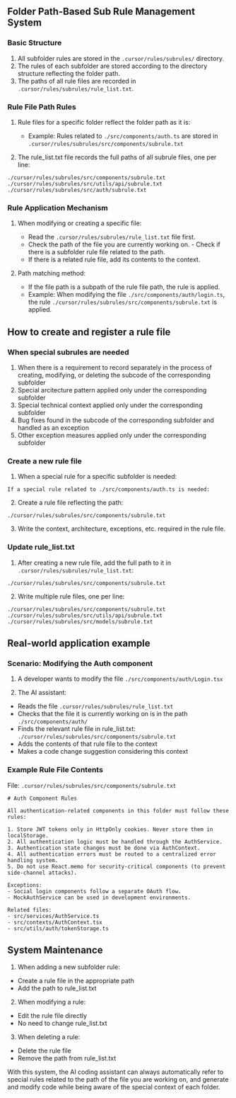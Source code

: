 ## Folder Path-Based Sub Rule Management System

### Basic Structure
1. All subfolder rules are stored in the `.cursor/rules/subrules/` directory.
2. The rules of each subfolder are stored according to the directory structure reflecting the folder path.
3. The paths of all rule files are recorded in `.cursor/rules/subrules/rule_list.txt`.

### Rule File Path Rules
1. Rule files for a specific folder reflect the folder path as it is:
   - Example: Rules related to `./src/components/auth.ts` are stored in `.cursor/rules/subrules/src/components/subrule.txt`

2. The rule_list.txt file records the full paths of all subrule files, one per line:
```
./cursor/rules/subrules/src/components/subrule.txt
./cursor/rules/subrules/src/utils/api/subrule.txt
./cursor/rules/subrules/src/auth/subrule.txt
```

### Rule Application Mechanism
1. When modifying or creating a specific file:
   - Read the `.cursor/rules/subrules/rule_list.txt` file first.
   - Check the path of the file you are currently working on. - Check if there is a subfolder rule file related to the path.
   - If there is a related rule file, add its contents to the context.

2. Path matching method:
   - If the file path is a subpath of the rule file path, the rule is applied.
   - Example: When modifying the file `./src/components/auth/login.ts`, the rule `./cursor/rules/subrules/src/components/subrule.txt` is applied.

## How to create and register a rule file

### When special subrules are needed
1. When there is a requirement to record separately in the process of creating, modifying, or deleting the subcode of the corresponding subfolder
2. Special arcitecture pattern applied only under the corresponding subfolder
3. Special technical context applied only under the corresponding subfolder
4. Bug fixes found in the subcode of the corresponding subfolder and handled as an exception
5. Other exception measures applied only under the corresponding subfolder

### Create a new rule file

1. When a special rule for a specific subfolder is needed:
```
If a special rule related to ./src/components/auth.ts is needed:
```

2. Create a rule file reflecting the path:
```
./cursor/rules/subrules/src/components/subrule.txt
```

3. Write the context, architecture, exceptions, etc. required in the rule file.

### Update rule_list.txt

1. After creating a new rule file, add the full path to it in `.cursor/rules/subrules/rule_list.txt`:
```
./cursor/rules/subrules/src/components/subrule.txt
```

2. Write multiple rule files, one per line:
```
./cursor/rules/subrules/src/components/subrule.txt
./cursor/rules/subrules/src/utils/api/subrule.txt
./cursor/rules/subrules/src/models/subrule.txt
```

## Real-world application example

### Scenario: Modifying the Auth component

1. A developer wants to modify the file `./src/components/auth/Login.tsx`

2. The AI ​​assistant:
- Reads the file `.cursor/rules/subrules/rule_list.txt`
- Checks that the file it is currently working on is in the path `./src/components/auth/`
- Finds the relevant rule file in rule_list.txt: `./cursor/rules/subrules/src/components/subrule.txt`
- Adds the contents of that rule file to the context
- Makes a code change suggestion considering this context

### Example Rule File Contents

File: `.cursor/rules/subrules/src/components/subrule.txt`
```
# Auth Component Rules

All authentication-related components in this folder must follow these rules:

1. Store JWT tokens only in HttpOnly cookies. Never store them in localStorage.
2. All authentication logic must be handled through the AuthService. 3. Authentication state changes must be done via AuthContext.
4. All authentication errors must be routed to a centralized error handling system.
5. Do not use React.memo for security-critical components (to prevent side-channel attacks).

Exceptions:
- Social login components follow a separate OAuth flow.
- MockAuthService can be used in development environments.

Related files:
- src/services/AuthService.ts
- src/contexts/AuthContext.tsx
- src/utils/auth/tokenStorage.ts
```

## System Maintenance

1. When adding a new subfolder rule:
- Create a rule file in the appropriate path
- Add the path to rule_list.txt

2. When modifying a rule:
- Edit the rule file directly
- No need to change rule_list.txt

3. When deleting a rule:
- Delete the rule file
- Remove the path from rule_list.txt

With this system, the AI ​​coding assistant can always automatically refer to special rules related to the path of the file you are working on, and generate and modify code while being aware of the special context of each folder.

